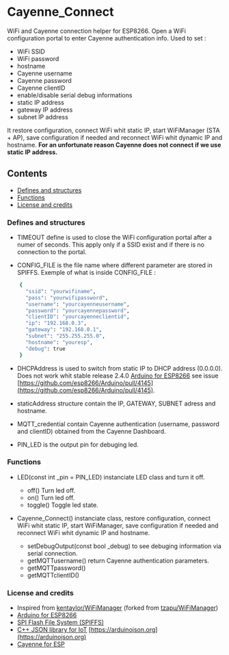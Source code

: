# Cayenne_Connect
WiFi and Cayenne connection helper for ESP8266.  Open a WiFi configuration portal to enter Cayenne authentication info.
Used to set :
* WiFi SSID
* WiFi password
* hostname
* Cayenne username
* Cayenne password
* Cayenne clientID
* enable/disable serial debug informations
* static  IP address
* gateway IP address
* subnet  IP address

It restore configuration, connect WiFi whit static IP, start WiFiManager (STA + AP), save configuration if needed and reconnect WiFi whit dynamic IP and hostname.  **For an unfortunate reason Cayenne does not connect if we use static IP address.**

## Contents
- [Defines and structures](#defines-and-structures)  
- [Functions](#functions)
- [License and credits](#license-and-credits)

### Defines and structures
* TIMEOUT define is used to close the WiFi configuration portal after a numer of seconds.  This apply only if a SSID exist and if there is no connection to the portal.

* CONFIG_FILE is the file name where different parameter are stored in SPIFFS.
  Exemple of what is inside CONFIG_FILE :
```bash
	{
	  "ssid": "yourwifiname",
	  "pass": "yourwifipassword",
	  "username": "yourcayenneusername",
	  "password": "yourcayennepassword",
	  "clientID": "yourcayenneclientid",
	  "ip": "192.168.0.3",
	  "gateway": "192.168.0.1",
	  "subnet": "255.255.255.0",
	  "hostname": "youresp",
	  "debug": true
	}
```

* DHCPAddress is used to switch from static IP to DHCP address (0.0.0.0).  Does not work whit stable release 2.4.0 [Arduino for ESP8266](https://github.com/esp8266/Arduino) see issue [https://github.com/esp8266/Arduino/pull/4145](https://github.com/esp8266/Arduino/pull/4145).

* staticAddress structure contain the IP, GATEWAY, SUBNET adress and hostname.

* MQTT_credential contain Cayenne authentication (username, password and clientID) obtained from the Cayenne Dashboard.

* PIN_LED is the output pin for debuging led.

### Functions
* LED(const int _pin = PIN_LED) instanciate LED class and turn it off.
	* off()		Turn led off.
	* on()		Turn led off.
	* toggle()	Toggle led state.
	
* Cayenne_Connect() instanciate class, restore configuration, connect WiFi whit static IP, start WiFiManager, save configuration if needed and reconnect WiFi whit dynamic IP and hostname.
	* setDebugOutput(const bool _debug) to see debuging information via serial connection.
	* getMQTTusername() return Cayenne authentication parameters.
	* getMQTTpassword()
	* getMQTTclientID()

### License and credits
- Inspired from [kentaylor/WiFiManager](https://github.com/kentaylor/WiFiManager) (forked from [tzapu/WiFiManager](https://github.com/tzapu/WiFiManager))
- [Arduino for ESP8266](https://github.com/esp8266/Arduino)
- [SPI Flash File System (SPIFFS)](https://github.com/pellepl/spiffs)
- [C++ JSON library for IoT](https://github.com/bblanchon/ArduinoJson) [https://arduinojson.org](https://arduinojson.org)
- [Cayenne for ESP](https://github.com/myDevicesIoT/Cayenne-MQTT-ESP)
